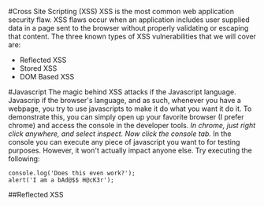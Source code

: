 #Cross Site Scripting (XSS)
XSS is the most common web application security flaw. XSS flaws occur when an application includes user supplied data in a page sent to the browser without properly validating or escaping that content. The three known types of XSS vulnerabilities that we will cover are:
* Reflected XSS
* Stored XSS
* DOM Based XSS

#Javascript
The magic behind XSS attacks if the Javascript language. Javascrip if the browser's language, and as such, whenever you have a webpage, you try to use javascripts to make it do what you want it do it. 
To demonstrate this, you can simply open up your favorite browser (I prefer chrome) and access the console in the developer tools. *In chrome, just right click anywhere, and select inspect. Now click the console tab.*
In the console you can execute any piece of javascript you want to for testing purposes. However, it won't actually impact anyone else. Try executing the following:
```
console.log('Does this even work?');
alert('I am a bAd@$$ H@cK3r');
```


##Reflected XSS
